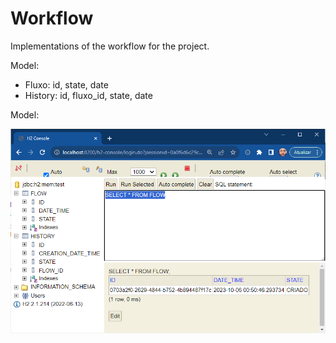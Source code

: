 # Workflow

Implementations of the workflow for the project.

Model:

* Fluxo: id, state, date
* History: id, fluxo_id, state, date

Model:

![img.png](src/main/resources/static/assets/img.png)






